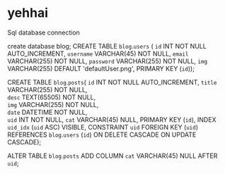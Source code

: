 # yehhai

Sql database connection

create database blog;
CREATE TABLE `blog`.`users` (
    `id` INT NOT NULL AUTO_INCREMENT,
    `username` VARCHAR(45) NOT NULL,
    `email` VARCHAR(255) NOT NULL,
    `password` VARCHAR(255) NOT NULL,
    `img` VARCHAR(255) DEFAULT 'defaultUser.png',
    PRIMARY KEY (`id`));

CREATE TABLE `blog`.`posts`(
    `id`    INT NOT NULL AUTO_INCREMENT,
    `title` VARCHAR(255) NOT NULL,       
    `desc`  TEXT(65505) NOT NULL,      
    `img`   VARCHAR(255) NOT NULL,    
    `date`  DATETIME NOT NULL,     
    `uid`  INT NOT NULL,
    `cat`  VARCHAR(45) NULL,
     PRIMARY KEY (`id`),
    INDEX `uid_idx` (`uid` ASC) VISIBLE,
    CONSTRAINT `uid`
        FOREIGN KEY (`uid`)
        REFERENCES `blog`.`users` (`id`)
        ON DELETE CASCADE
        ON UPDATE CASCADE);

ALTER TABLE `blog`.`posts` ADD COLUMN `cat` VARCHAR(45) NULL AFTER `uid`;